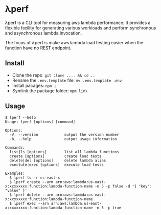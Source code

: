 # λperf

λperf is a CLI tool for measuring aws lambda performance. It provides a flexible facility for generating various workloads and perform synchronous and asynchronous lambda invocation.

The focus of λperf is make aws lambda load testing easier when the function have no REST endpoint.

## Install

- Clone the repo: `git clone .... && cd ..`
- Rename the `.env.template` file: `mv .env.template .env`
- Install pacages: `npm i`
- Symlink the package folder: `npm link`

## Usage

```
$ lperf --help
Usage: lperf [options] [command]

Options:
  -V, --version            output the version number
  -h, --help               output usage information

Commands:
  list|ls [options]        list all lambda functions
  create [options]         create load tests
  delete|del [options]     delete lambda alias
  exectute|exec [options]  execute load tests

Examples:
  $ lperf ls -r us-east-x
  $ lperf create --arn arn:aws:lambda:us-east-x:xxxxxxxx:function:lambda-function-name -n 5 -p false -d '{ "key": "value" }'
  $ lperf delete --arn arn:aws:lambda:us-east-x:xxxxxxxx:function:lambda-function-name
  $ lperf exec --arn arn:aws:lambda:us-east-x:xxxxxxxx:function:lambda-function-name -n 5 -p true
```


